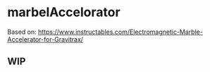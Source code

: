 # marbelAccelorator
Based on: https://www.instructables.com/Electromagnetic-Marble-Accelerator-for-Gravitrax/

## WIP
